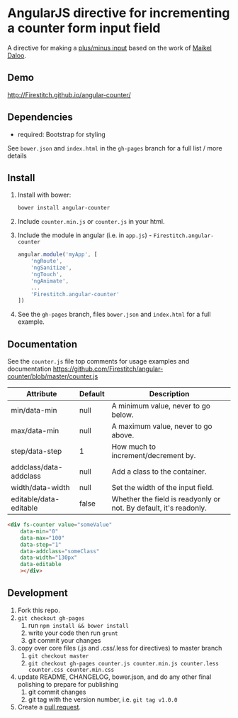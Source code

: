 # AngularJS directive for incrementing a counter form input field

A directive for making a [plus/minus input](http://bootsnipp.com/snippets/featured/buttons-minus-and-plus-in-input) based on the work of [Maikel Daloo](http://maikeldaloo.com/post/angularjs-counter-directive).

## Demo
http://Firestitch.github.io/angular-counter/

## Dependencies
- required:
	Bootstrap for styling

See `bower.json` and `index.html` in the `gh-pages` branch for a full list / more details

## Install
1. Install with bower:
    
    ```sh
    bower install angular-counter
    ```

2. Include `counter.min.js` or `counter.js` in your html.

3. Include the module in angular (i.e. in `app.js`) - `Firestitch.angular-counter`

    ```js
    angular.module('myApp', [
        'ngRoute',
        'ngSanitize',
        'ngTouch',
        'ngAnimate',
        ...
        'Firestitch.angular-counter'
    ])
    ```

1. See the `gh-pages` branch, files `bower.json` and `index.html` for a full example.


## Documentation

See the `counter.js` file top comments for usage examples and documentation
https://github.com/Firestitch/angular-counter/blob/master/counter.js

| Attribute              | Default | Description                                                       |
| ---------------------- | ------- | ----------------------------------------------------------------- |
| min/data-min           | null    | A minimum value, never to go below.                               |
| max/data-min           | null    | A maximum value, never to go above.                               |
| step/data-step         | 1       | How much to increment/decrement by.                               |
| addclass/data-addclass | null    | Add a class to the container.                                     |
| width/data-width       | null    | Set the width of the input field.                                 |
| editable/data-editable | false   | Whether the field is readyonly or not. By default, it's readonly. |

```html
<div fs-counter value="someValue"
    data-min="0"
    data-max="100"
    data-step="1"
    data-addclass="someClass"
    data-width="130px"
    data-editable
    ></div>
```

## Development

1. Fork this repo.
1. `git checkout gh-pages`
	1. run `npm install && bower install`
	2. write your code then run `grunt`
	3. git commit your changes
2. copy over core files (.js and .css/.less for directives) to master branch
	1. `git checkout master`
	2. `git checkout gh-pages counter.js counter.min.js counter.less counter.css counter.min.css`
3. update README, CHANGELOG, bower.json, and do any other final polishing to prepare for publishing
	1. git commit changes
	2. git tag with the version number, i.e. `git tag v1.0.0`
4. Create a [pull request](https://github.com/Firestitch/angular-counter/pulls).
